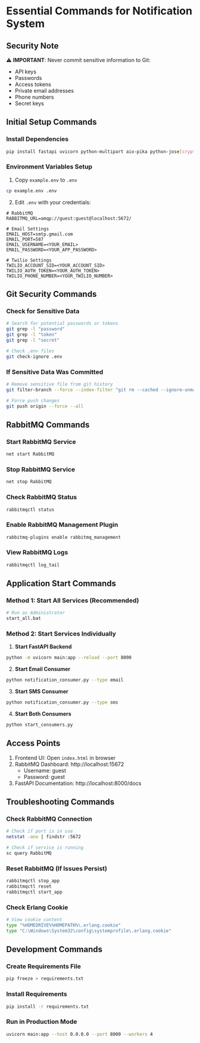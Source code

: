 # Essential Commands for Notification System

## Security Note
⚠️ **IMPORTANT**: Never commit sensitive information to Git:
- API keys
- Passwords
- Access tokens
- Private email addresses
- Phone numbers
- Secret keys

## Initial Setup Commands

### Install Dependencies
```bash
pip install fastapi uvicorn python-multipart aio-pika python-jose[cryptography] passlib[bcrypt] python-dotenv requests twilio
```

### Environment Variables Setup
1. Copy `example.env` to `.env`
```bash
cp example.env .env
```
2. Edit `.env` with your credentials:
```env
# RabbitMQ
RABBITMQ_URL=amqp://guest:guest@localhost:5672/

# Email Settings
EMAIL_HOST=smtp.gmail.com
EMAIL_PORT=587
EMAIL_USERNAME=<YOUR_EMAIL>
EMAIL_PASSWORD=<YOUR_APP_PASSWORD>

# Twilio Settings
TWILIO_ACCOUNT_SID=<YOUR_ACCOUNT_SID>
TWILIO_AUTH_TOKEN=<YOUR_AUTH_TOKEN>
TWILIO_PHONE_NUMBER=<YOUR_TWILIO_NUMBER>
```

## Git Security Commands

### Check for Sensitive Data
```bash
# Search for potential passwords or tokens
git grep -l "password"
git grep -l "token"
git grep -l "secret"

# Check .env files
git check-ignore .env
```

### If Sensitive Data Was Committed
```bash
# Remove sensitive file from git history
git filter-branch --force --index-filter "git rm --cached --ignore-unmatch path/to/sensitive/file" --prune-empty --tag-name-filter cat -- --all

# Force push changes
git push origin --force --all
```

## RabbitMQ Commands

### Start RabbitMQ Service
```bash
net start RabbitMQ
```

### Stop RabbitMQ Service
```bash
net stop RabbitMQ
```

### Check RabbitMQ Status
```bash
rabbitmqctl status
```

### Enable RabbitMQ Management Plugin
```bash
rabbitmq-plugins enable rabbitmq_management
```

### View RabbitMQ Logs
```bash
rabbitmqctl log_tail
```

## Application Start Commands

### Method 1: Start All Services (Recommended)
```bash
# Run as Administrator
start_all.bat
```

### Method 2: Start Services Individually

1. **Start FastAPI Backend**
```bash
python -m uvicorn main:app --reload --port 8000
```

2. **Start Email Consumer**
```bash
python notification_consumer.py --type email
```

3. **Start SMS Consumer**
```bash
python notification_consumer.py --type sms
```

4. **Start Both Consumers**
```bash
python start_consumers.py
```

## Access Points

1. Frontend UI: Open `index.html` in browser
2. RabbitMQ Dashboard: http://localhost:15672
   - Username: guest
   - Password: guest
3. FastAPI Documentation: http://localhost:8000/docs

## Troubleshooting Commands

### Check RabbitMQ Connection
```bash
# Check if port is in use
netstat -ano | findstr :5672

# Check if service is running
sc query RabbitMQ
```

### Reset RabbitMQ (If Issues Persist)
```bash
rabbitmqctl stop_app
rabbitmqctl reset
rabbitmqctl start_app
```

### Check Erlang Cookie
```bash
# View cookie content
type "%HOMEDRIVE%%HOMEPATH%\.erlang.cookie"
type "C:\Windows\System32\config\systemprofile\.erlang.cookie"
```

## Development Commands

### Create Requirements File
```bash
pip freeze > requirements.txt
```

### Install Requirements
```bash
pip install -r requirements.txt
```

### Run in Production Mode
```bash
uvicorn main:app --host 0.0.0.0 --port 8000 --workers 4
``` 
